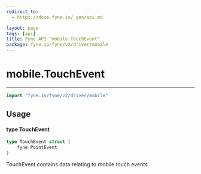 ```yaml
---
redirect_to:
  - https://docs.fyne.io/_gen/api.md

layout: page
tags: [api]
title: Fyne API "mobile.TouchEvent"
package: fyne.io/fyne/v2/driver/mobile
---
```

# mobile.TouchEvent
---
```go
import "fyne.io/fyne/v2/driver/mobile"
```

## Usage

#### type TouchEvent

```go
type TouchEvent struct {
	fyne.PointEvent
}
```

TouchEvent contains data relating to mobile touch events
